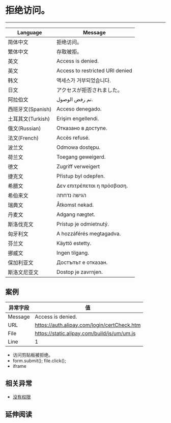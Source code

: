 
# 拒绝访问。

----

| Language          | Message                                          |
|-------------------|--------------------------------------------------|
| 简体中文          | 拒绝访问。                                       |
| 繁体中文          | 存取被拒。                                       |
| 英文              | Access is denied.                                |
| 英文              | Access to restricted URI denied                  |
| 韩文              | 액세스가 거부되었습니다.                         |
| 日文              | アクセスが拒否されました。                       |
| 阿拉伯文          | تم رفض الوصول.                                   |
| 西班牙文(Spanish) | Acceso denegado.                                 |
| 土耳其文(Turkish) | Erişim engellendi.                               |
| 俄文(Russian)     | Отказано в доступе.              |
| 法文(French)      | Accès refusé.                                  |
| 波兰文            | Odmowa dostępu.                                  |
| 荷兰文            | Toegang geweigerd.                               |
| 德文              | Zugriff verweigert                               |
| 捷克文            | Přístup byl odepřen.                            |
| 希腊文            | Δεν επιτρέπεται η πρόσβαση. |
| 希伯来文          | הגישה נדחתה                                      |
| 瑞典文            | Åtkomst nekad.                                   |
| 丹麦文            | Adgang nægtet.                                  |
| 斯洛伐克文        | Prístup je odmietnutý.                          |
| 匈牙利文          | A hozzáférés megtagadva.                      |
| 芬兰文            | Käyttö estetty.                                  |
| 挪威文            | Ingen tilgang.                                   |
| 保加利亚文        | Достъпът е отказан.              |
| 斯洛文尼亚文      | Dostop je zavrnjen.                              |

## 案例

| 异常字段 | 值                                          |
|----------|---------------------------------------------|
| Message  | Access is denied.                           |
| URL      | https://auth.alipay.com/login/certCheck.htm |
| File     | https://static.alipay.com/build/js/um/um.js |
| Line     | 1                                           |

* 访问剪贴板被拒绝。
* form.submit(); file.click();
* iframe

## 相关异常

* [没有权限](./permission-denied.md)

## 延伸阅读
